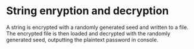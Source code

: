 String enryption and decryption
================
A string is encrypted with a randomly generated seed and written to a file.
The encrypted file is then loaded and decrypted with the randomly generated seed, outputting the plaintext password in console.